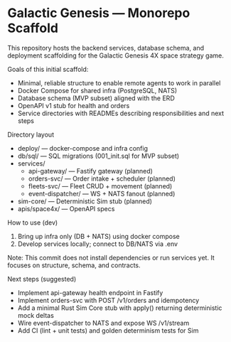# Galactic Genesis — Monorepo Scaffold

This repository hosts the backend services, database schema, and deployment scaffolding for the Galactic Genesis 4X space strategy game.

Goals of this initial scaffold:
- Minimal, reliable structure to enable remote agents to work in parallel
- Docker Compose for shared infra (PostgreSQL, NATS)
- Database schema (MVP subset) aligned with the ERD
- OpenAPI v1 stub for health and orders
- Service directories with READMEs describing responsibilities and next steps

Directory layout
- deploy/ — docker-compose and infra config
- db/sql/ — SQL migrations (001_init.sql for MVP subset)
- services/
  - api-gateway/ — Fastify gateway (planned)
  - orders-svc/ — Order intake + scheduler (planned)
  - fleets-svc/ — Fleet CRUD + movement (planned)
  - event-dispatcher/ — WS + NATS fanout (planned)
- sim-core/ — Deterministic Sim stub (planned)
- apis/space4x/ — OpenAPI specs

How to use (dev)
1) Bring up infra only (DB + NATS) using docker compose
2) Develop services locally; connect to DB/NATS via .env

Note: This commit does not install dependencies or run services yet. It focuses on structure, schema, and contracts.

Next steps (suggested)
- Implement api-gateway health endpoint in Fastify
- Implement orders-svc with POST /v1/orders and idempotency
- Add a minimal Rust Sim Core stub with apply() returning deterministic mock deltas
- Wire event-dispatcher to NATS and expose WS /v1/stream
- Add CI (lint + unit tests) and golden determinism tests for Sim

